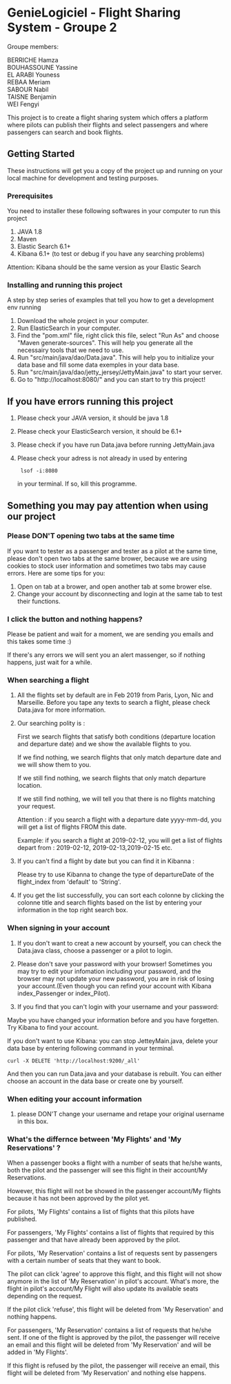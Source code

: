 
# GenieLogiciel - Flight Sharing System - Groupe 2

Groupe members:

BERRICHE Hamza  
BOUHASSOUNE Yassine  
EL ARABI Youness  
REBAA Meriam  
SABOUR Nabil  
TAISNE Benjamin  
WEI Fengyi  

This project is to create a flight sharing system which offers a platform where pilots can publish their flights and select passengers and where passengers can search and book flights.


## Getting Started

These instructions will get you a copy of the project up and running on your local machine for development and testing purposes. 

### Prerequisites

You need to installer these following softwares in your computer to run this project

1. JAVA 1.8
2. Maven 
3. Elastic Search 6.1+
4. Kibana 6.1+ (to test or debug if you have any searching problems)

Attention: Kibana should be the same version as your Elastic Search


### Installing and running this project

A step by step series of examples that tell you how to get a development env running

1. Download the whole project in your computer.
2. Run ElasticSearch in your computer.
3. Find the "pom.xml" file, right click this file, select "Run As" and choose "Maven generate-sources". This will help you generate all the necessairy tools that we need to use.
4. Run "src/main/java/dao/Data.java". This will help you to initialize your data base and fill some data exemples in your data base.
5. Run "src/main/java/dao/jetty_jersey/JettyMain.java" to start your server.
6. Go to "http://localhost:8080/" and you can start to try this project!


## If you have errors running this project

1. Please check your JAVA version, it should be java 1.8
2. Please check your ElasticSearch version, it should be 6.1+
3. Please check if you have run Data.java before running JettyMain.java
4. Please check your adress is not already in used by entering 

		lsof -i:8080 

	in your terminal. If so, kill this programme.


## Something you may pay attention when using our project


### Please DON'T opening two tabs at the same time
If you want to tester as a passenger and tester as a pilot at the same time, please don't open two tabs at the same brower, because we are using cookies to stock user information and sometimes two tabs may cause errors. Here are some tips for you:

1. Open on tab at a brower, and open another tab at some brower else.
2. Change your account by disconnecting and login at the same tab to test their functions.


### I click the button and nothing happens?
Please be patient and wait for a moment, we are sending you emails and this takes some time :) 

If there's any errors we will sent you an alert massenger, so if nothing happens, just wait for a while.

### When searching a flight

1. All the flights set by default are in Feb 2019 from Paris, Lyon, Nic and Marseille. Before you tape any texts to search a flight, please check Data.java for more information. 
2. Our searching polity is : 
 
   First we search flights that satisfy both conditions (departure location and departure date) and we show the available flights to you.
   
   If we find nothing, we search flights that only match departure date and we will show them to you.
   
   If we still find nothing, we search flights that only match departure location.
   
   If we still find nothing, we will tell you that there is no flights matching your request.
   
   Attention :  if you search a flight with a departure date yyyy-mm-dd, you will get a list of flights FROM this date. 
	
   Example: if you search a flight at 2019-02-12, you will get a list of flights depart from : 2019-02-12, 2019-02-13,2019-02-15 etc.

3. If you can't find a flight by date but you can find it in Kibanna :
	
   Please try to use Kibanna to change the type of departureDate of the flight_index from 'default' to  'String'.
4. If you get the list successfully, you can sort each colonne by clicking the colonne title and search flights based on the list by entering your information in  the top right search box.

### When signing in your account
1. If you don't want to creat a new account by yourself, you can check the Data.java class, choose a passenger or a pilot to login.

2. Please don't save your password with your browser! Sometimes you may try to edit your infomation including your password, and the browser may not update your new password, you are in risk of losing your account.(Even though you can refind your account with Kibana index_Passenger or index_Pilot).

3. If you find that you can't login with your username and your password:
	
Maybe you have changed your information before and you have forgetten. Try Kibana to find your account.
	
If you don't want to use Kibana: you can stop JetteyMain.java, delete your data base by entering following command in your terminal.  
	
	curl -X DELETE 'http://localhost:9200/_all'  
	
And then you can run Data.java and your database is rebuilt. You can either choose an account in the data base or create one by yourself.

### When editing your account information
1. please DON'T change your username and retape your original username in this box.

### What's the differnce between 'My Flights' and 'My Reservations' ?

When a passenger books a flight with a number of seats that he/she wants, both the pilot and the passenger will see this flight in their account/My Reservations. 

However, this flight will not be showed in the passenger account/My flights because it has not been approved by the pilot yet.
 
For pilots, 'My Flights' contains a list of flights that this pilots have published. 

For passengers, 'My Flights' contains a list of flights that required by this passenger and that have already been approved by the pilot.

For pilots, 'My Reservation' contains a  list of requests sent by passengers with a certain number of seats that they want to book. 

The pilot can click 'agree' to approve this flight, and this flight will not show anymore in the list of 'My Reservation' in pilot's account. What's more, the flight in pilot's account/My Flight will also update its available seats depending on the request. 

If the pilot click 'refuse', this flight will be deleted from 'My Reservation' and nothing happens.

For passengers, 'My Reservation' contains a  list of requests that he/she sent. If one of the flight is approved by the pilot, the passenger will receive an email and this flight will be deleted from  'My Reservation' and will be added in 'My Flights'. 

If this flight is refused by the pilot, the passenger will receive an email, this flight will be deleted from  'My Reservation' and nothing else happens.




